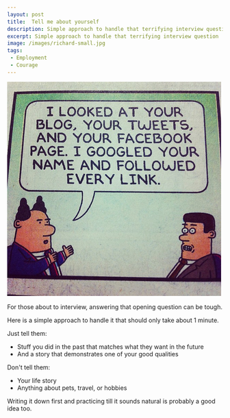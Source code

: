 ```yaml
---
layout: post
title:  Tell me about yourself
description: Simple approach to handle that terrifying interview question
excerpt: Simple approach to handle that terrifying interview question
image: /images/richard-small.jpg
tags:
 - Employment
 - Courage
---
```


![Illustration by [Scott Adams](http://dilbert.com)](/images/dilbert-job-interview.jpg)

For those about to interview, answering that opening question can be tough.

Here is a simple approach to handle it that should only take about 1 minute.

Just tell them:

- Stuff you did in the past that matches what they want in the future
- And a story that demonstrates one of your good qualities

Don't tell them:

- Your life story
- Anything about pets, travel, or hobbies

Writing it down first and practicing till it sounds natural is probably a good idea too.
